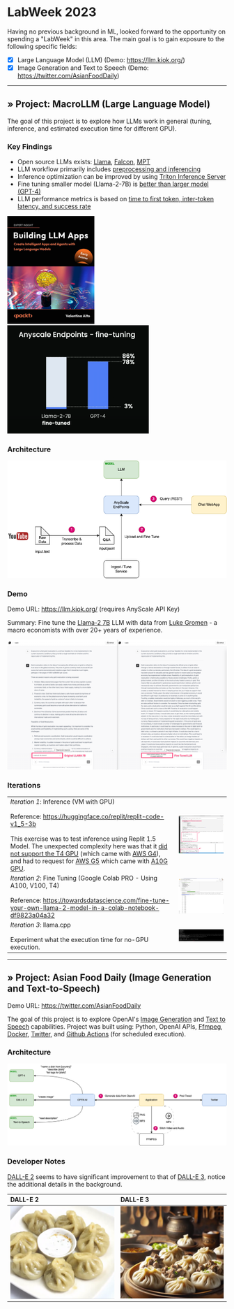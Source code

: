 
# LabWeek 2023

Having no previous background in ML, looked forward to the opportunity on spending a "LabWeek" in this area.  The main goal is to gain exposure to the following specific fields:

- [X] Large Language Model (LLM) (Demo: https://llm.kiok.org/)
- [X] Image Generation and Text to Speech (Demo: https://twitter.com/AsianFoodDaily)

----

## &raquo; Project: MacroLLM (Large Language Model)

The goal of this project is to explore how LLMs work in general (tuning, inference, and estimated execution time for different GPU).

### Key Findings
* Open source LLMs exists: [Llama](https://github.com/facebookresearch/llama), [Falcon](https://falconllm.tii.ae/), [MPT](https://www.mosaicml.com/)
* LLM workflow primarily includes [preprocessing and inferencing](https://blog.replit.com/llm-training)
* Inference optimization can be improved by using [Triton Inference Server](https://docs.nvidia.com/deeplearning/triton-inference-server/user-guide/docs/user_guide/optimization.html)
* Fine tuning smaller model (Llama-2-7B) is [better than larger model (GPT-4)](https://youtu.be/r-NYSeAXCko?t=851)
* LLM performance metrics is based on [time to first token, inter-token latency, and success rate](https://www.anyscale.com/blog/comparing-llm-performance-introducing-the-open-source-leaderboard-for-llm)

<a href="https://learning.oreilly.com/library/view/building-llm-apps/9781835462317/"><img src="./images/macrollm/building-llm.jpg" width="200"></a> <img src="./images/macrollm/finetune-performance.png" width="325">

### Architecture

![Architecture](./images/macrollm/architecture.png)

### Demo

Demo URL: https://llm.kiok.org/ (requires AnyScale API Key)

Summary:  Fine tune the [Llama-2 7B](https://huggingface.co/meta-llama/Llama-2-7b) LLM with data from [Luke Gromen](https://twitter.com/LukeGromen) - a macro economists with over 20+ years of experience.

![Screenshot](./images/macrollm/screenshot.png)

### Iterations
| | |
|-|-|
| *Iteration 1*: Inference (VM with GPU)<br/><br/> Reference: https://huggingface.co/replit/replit-code-v1_5-3b <br/><br/>This exercise was to test inference using Replit 1.5 Model.  The unexpected complexity here was that it [did not support the T4 GPU](https://github.com/microsoft/DeepSpeed/issues/2001) (which came with [AWS G4](https://aws.amazon.com/ec2/instance-types/g4/)), and had to request for [AWS G5](https://aws.amazon.com/ec2/instance-types/g5/) which came with [A10G GPU](https://www.nvidia.com/en-us/data-center/products/a10-gpu/). | ![](./images/macrollm/ec2.png) |
| *Iteration 2*: Fine Tuning (Google Colab PRO - Using A100, V100, T4) <br/><br/>Reference: https://towardsdatascience.com/fine-tune-your-own-llama-2-model-in-a-colab-notebook-df9823a04a32| <img src="./images/macrollm/colab.png" width="500"> |
| *Iteration 3*: llama.cpp<br/><br/>Experiment what the execution time for no-GPU execution. |<img src="./images/macrollm/llamacpp.png" width="500"> |

----

## &raquo; Project: Asian Food Daily (Image Generation and Text-to-Speech)

Demo URL: https://twitter.com/AsianFoodDaily

The goal of this project is to explore OpenAI's [Image Generation](https://platform.openai.com/docs/guides/images?context=node) and [Text to Speech](https://platform.openai.com/docs/guides/text-to-speech) capabilities.  Project was built using: Python, OpenAI APIs, [Ffmpeg](https://ffmpeg.org/), [Docker](https://www.docker.com/), [Twitter](https://www.twitter.com), and [Github Actions](https://github.com/features/actions) (for scheduled execution).

### Architecture

![Architecture](./images/asianfooddaily/architecture.png)

### Developer Notes

[DALL-E 2](https://openai.com/dall-e-2) seems to have significant improvement to that of [DALL-E 3](https://openai.com/dall-e-3), notice the additional details in the background.

| DALL-E 2                                         | DALL-E 3                                         |
|:-------------------------------------------------|:-------------------------------------------------|
| ![DALL-E 2](./images/asianfooddaily/dalle-2.png) | ![DALL-E 3](./images/asianfooddaily/dalle-3.png) |
